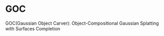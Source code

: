 # GOC
 GOC(Gaussian Object Carver): Object-Compositional Gaussian Splatting with Surfaces Completion

